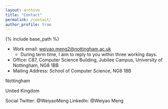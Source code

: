 ```yaml
---
layout: archive
title: "Contact"
permalink: /contact/
author_profile: true
---
```


{% include base_path %}

- Work email: weiyao.meng2@nottingham.ac.uk
  - During term time, I aim to reply to you within three working days. 
- Office: C87, Computer Science Building, Jubilee Campus, University of Nottingham, NG8 1BB
- Mailing Address: School of Computer Science, NG8 1BB

Nottingham

United Kingdom

Social
Twitter: @WeiyaoMeng
LinkedIn: @Weiyao Meng